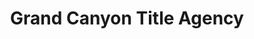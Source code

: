 ---
title: "Grand Canyon Title Agency"
url: /gilbert/grand-canyon-title-agency/
shop: pawnbroker
---